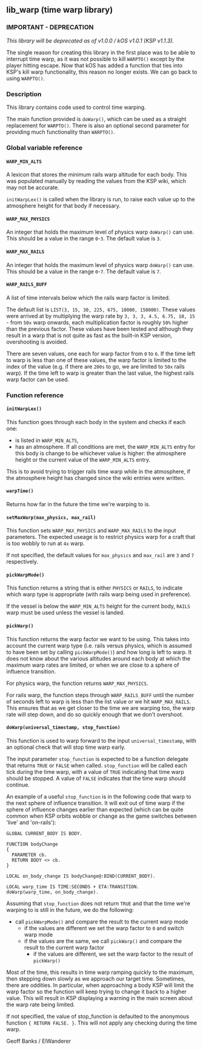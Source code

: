 ## lib\_warp (time warp library)

### IMPORTANT - DEPRECATION

*This library will be deprecated as of v1.0.0 / kOS v1.0.1 (KSP v1.1.3).*

The single reason for creating this library in the first place was to be able to interrupt time warp, as it was not possible to kill `WARPTO()` except by the player hitting escape. Now that kOS has added a function that ties into KSP's kill warp functionality, this reason no longer exists. We can go back to using `WARPTO()`.

### Description

This library contains code used to control time warping.

The main function provided is `doWarp()`, which can be used as a straight replacement for `WARPTO()`. There is also an optional second parameter for providing much functionality than `WARPTO()`.

### Global variable reference

#### `WARP_MIN_ALTS`

A lexicon that stores the minimum rails warp altitude for each body. This was populated manually by reading the values from the KSP wiki, which may not be accurate.

`initWarpLex()` is called when the library is run, to raise each value up to the atmosphere height for that body if necessary.

#### `WARP_MAX_PHYSICS`

An integer that holds the maximum level of physics warp `doWarp()` can use. This should be a value in the range `0`-`3`. The default value is `3`.

#### `WARP_MAX_RAILS`

An integer that holds the maximum level of physics warp `doWarp()` can use. This should be a value in the range `0`-`7`. The default value is `7`.

#### `WARP_RAILS_BUFF`

A list of time intervals below which the rails warp factor is limited.

The default list is `LIST(3, 15, 30, 225, 675, 10000, 150000)`. These values were arrived at by multiplying the warp rate by `3, 3, 3, 4.5, 6.75, 10, 15` - from `50x` warp onwards, each multiplication factor is roughly `50%` higher than the previous factor. These values have been tested and although they result in a warp that is not quite as fast as the built-in KSP version, overshooting is avoided.

There are seven values, one each for warp factor from `0` to `6`. If the time left to warp is less than one of these values, the warp factor is limited to the index of the value (e.g. if there are `200s` to go, we are limited to `50x` rails warp). If the time left to warp is greater than the last value, the highest rails warp factor can be used.

### Function reference

#### `initWarpLex()`

This function goes through each body in the system and checks if each one:
* is listed in `WARP_MIN_ALTS`,
* has an atmosphere. 
If all conditions are met, the `WARP_MIN_ALTS` entry for this body is change to be whichever value is higher: the atmosphere height or the current value of the `WARP_MIN_ALTS` entry.

This is to avoid trying to trigger rails time warp while in the atmosphere, if the atmosphere height has changed since the wiki entries were written.

#### `warpTime()`

Returns how far in the future the time we're warping to is.

#### `setMaxWarp(max_physics, max_rail)`

This function sets `WARP_MAX_PHYSICS` and `WARP_MAX_RAILS` to the input parameters. The expected useage is to restrict physics warp for a craft that is too wobbly to run at `4x` warp.

If not specified, the default values for `max_physics` and `max_rail` are `3` and `7` respectively.

#### `pickWarpMode()`

This function returns a string that is either `PHYSICS` or `RAILS`, to indicate which warp type is appropriate (with rails warp being used in preference).

If the vessel is below the `WARP_MIN_ALTS` height for the current body, `RAILS` warp must be used unless the vessel is landed.

#### `pickWarp()`

This function returns the warp factor we want to be using. This takes into account the current warp type (i.e. rails versus physics, which is assumed to have been set by calling `pickWarpMode()`) and how long is left to warp. It does not know about the various altitudes around each body at which the maximum warp rates are limited, or when we are close to a sphere of influence transition.

For physics warp, the function returns `WARP_MAX_PHYSICS`.

For rails warp, the function steps through `WARP_RAILS_BUFF` until the number of seconds left to warp is less than the list value or we hit `WARP_MAX_RAILS`. This ensures that as we get closer to the time we are warping too, the warp rate will step down, and do so quickly enough that we don't overshoot.

#### `doWarp(universal_timestamp, stop_function)`

This function is used to warp forward to the input `universal_timestamp`, with an optional check that will stop time warp early.

The input parameter `stop_function` is expected to be a function delegate that returns `TRUE` or `FALSE` when called. `stop_function` will be called each tick during the time warp, with a value of `TRUE` indicating that time warp should be stopped. A value of `FALSE` indicates that the time warp should continue. 

An example of a useful `stop_function` is in the following code that warp to the next sphere of influence transition. It will exit out of time warp if the sphere of influence changes earlier than expected (which can be quite common when KSP orbits wobble or change as the game switches between 'live' and 'on-rails'):

    GLOBAL CURRENT_BODY IS BODY.

    FUNCTION bodyChange
    {
      PARAMETER cb.
      RETURN BODY <> cb.
    }

    LOCAL on_body_change IS bodyChange@:BIND(CURRENT_BODY).

    LOCAL warp_time IS TIME:SECONDS + ETA:TRANSITION.
    doWarp(warp_time, on_body_change).

Assuming that `stop_function` does not return `TRUE` and that the time we're warping to is still in the future, we do the following:
* call `pickWarpMode()` and compare the result to the current warp mode
  * if the values are different we set the warp factor to `0` and switch warp mode
  * if the values are the same, we call `pickWarp()` and compare the result to the current warp factor
    * if the values are different, we set the warp factor to the result of `pickWarp()`

Most of the time, this results in time warp ramping quickly to the maximum, then stepping down slowly as we approach our target time. Sometimes, there are oddities. In particular, when approaching a body KSP will limit the warp factor so the function will keep trying to change it back to a higher value. This will result in KSP displaying a warning in the main screen about the warp rate being limited.

If not specified, the value of stop_function is defaulted to the anonymous function `{ RETURN FALSE. }`. This will not apply any checking during the time warp.

Geoff Banks / ElWanderer
